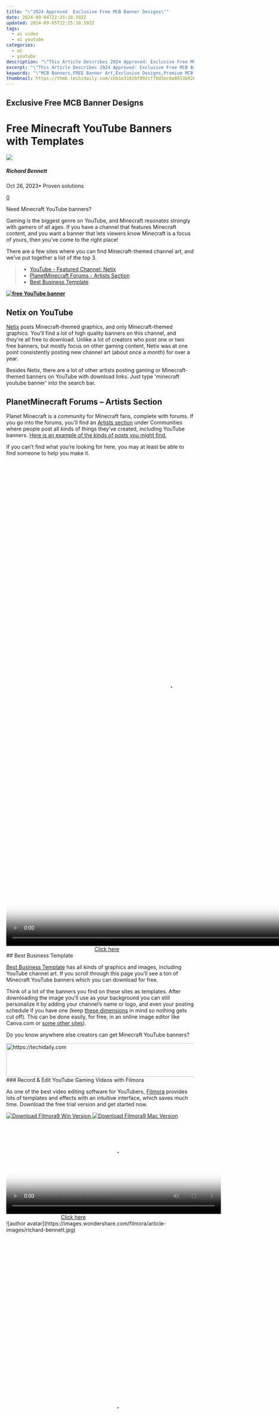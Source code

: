 ```yaml
---
title: "\"2024 Approved  Exclusive Free MCB Banner Designs\""
date: 2024-09-04T22:25:10.592Z
updated: 2024-09-05T22:25:10.592Z
tags:
  - ai video
  - ai youtube
categories:
  - ai
  - youtube
description: "\"This Article Describes 2024 Approved: Exclusive Free MCB Banner Designs\""
excerpt: "\"This Article Describes 2024 Approved: Exclusive Free MCB Banner Designs\""
keywords: "\"MCB Banners,FREE Banner Art,Exclusive Designs,Premium MCB Imagery,Free MCB Graphics,High-Quality Banner,Custom MCB Poster\""
thumbnail: https://thmb.techidaily.com/cbb1e3102bf892cff8d3ec0a8653b920867c497d12f1be8e2ab6e11d350e85ee.jpg
---
```


## Exclusive Free MCB Banner Designs

# Free Minecraft YouTube Banners with Templates

![](https://images.wondershare.com/filmora/article-images/richard-bennett.jpg)

##### Richard Bennett

 Oct 26, 2023• Proven solutions

[0](#commentsBoxSeoTemplate)

Need Minecraft YouTube banners?

Gaming is the biggest genre on YouTube, and Minecraft resonates strongly with gamers of all ages. If you have a channel that features Minecraft content, and you want a banner that lets viewers know Minecraft is a focus of yours, then you’ve come to the right place!

There are a few sites where you can find Minecraft-themed channel art, and we’ve put together a list of the top 3.

> * [YouTube - Featured Channel: Netix](#netix)
> * [PlanetMinecraft Forums - Artists Section](#planetminecraft)
> * [Best Business Template](#bbt)

[**![free YouTube banner](https://images.wondershare.com/filmora/article-images/50-free-youtube-banners-banner.jpg)**](https://tools.techidaily.com/wondershare/filmora/download/)

## Netix on YouTube

[Netix](https://www.youtube.com/channel/UCLW2fOeUEhu7kBvZwlOTZ4A/featured) posts Minecraft-themed graphics, and only Minecraft-themed graphics. You'll find a lot of high quality banners on this channel, and they're all free to download. Unlike a lot of creators who post one or two free banners, but mostly focus on other gaming content, Netix was at one point consistently posting new channel art (about once a month) for over a year.

Besides Netix, there are a lot of other artists posting gaming or Minecraft-themed banners on YouTube with download links. Just type 'minecraft youtube banner' into the search bar.

## PlanetMinecraft Forums – Artists Section

Planet Minecraft is a community for Minecraft fans, complete with forums. If you go into the forums, you’ll find an [Artists section](https://www.planetminecraft.com/forums/communities/artists) under Communities where people post all kinds of things they’ve created, including YouTube banners. [Here is an example of the kinds of posts you might find.](https://www.planetminecraft.com/forums/communities/artists/minecraft-youtube-banner-templat-441572/)

If you can’t find what you’re looking for here, you may at least be able to find someone to help you make it.

<!-- affiliate ads begin -->
<span id="1793213">
					<video width="864" height="1296" style="cursor:pointer"
           poster="//a.impactradius-go.com/display-clicktoplayimage/1793213.png"
           onclick="if(!this.playClicked){this.play();this.setAttribute('controls',true);this.playClicked=true;}">
	   <source src="//a.impactradius-go.com/display-ad/19135-1793213">
	   <img src="//a.impactradius-go.com/display-clicktoplayimage/1793213.png" style="border: none; height: 100%; width: 100%; object-fit: contain">
	</video>
	<div style="width:540px;text-align:center"><a href="javascript:window.open(decodeURIComponent('https%3A%2F%2Ftinyland.pxf.io%2Fc%2F5597632%2F1793213%2F19135'), '_blank');void(0);">Click here</a></div>
</span>
<img height="0" width="0" src="https://imp.pxf.io/i/5597632/1793213/19135" style="position:absolute;visibility:hidden;" border="0" />
<!-- affiliate ads end -->
## Best Business Template

[Best Business Template](https://www.soccerbbc.com/11525/minecraft-youtube-banner.html) has all kinds of graphics and images, including YouTube channel art. If you scroll through this page you’ll see a ton of Minecraft YouTube banners which you can download for free.

Think of a lot of the banners you find on these sites as templates. After downloading the image you’ll use as your background you can still personalize it by adding your channel’s name or logo, and even your posting schedule if you have one (keep [these dimensions](https://tools.techidaily.com/wondershare/filmora/download/) in mind so nothing gets cut off). This can be done easily, for free, in an online image editor like Canva.com or [some other sites](https://tools.techidaily.com/wondershare/filmora/download/)).

Do you know anywhere else creators can get Minecraft YouTube banners?

<!-- affiliate ads begin -->
<a href="https://aligracehair.sjv.io/c/5597632/1948895/19272" target="_top" id="1948895">
  <img src="//a.impactradius-go.com/display-ad/19272-1948895" border="0" alt="https://techidaily.com" width="728" height="90"/>
</a>
<img height="0" width="0" src="https://aligracehair.sjv.io/i/5597632/1948895/19272" style="position:absolute;visibility:hidden;" border="0" />
<!-- affiliate ads end -->
### Record & Edit YouTube Gaming Videos with Filmora

As one of the best video editing software for YouTubers, [Filmora](https://tools.techidaily.com/wondershare/filmora/download/) provides lots of templates and effects with an intuitive interface, which saves much time. Download the free trial version and get started now.

[![Download Filmora9 Win Version](https://images.wondershare.com/filmora/guide/download-btn-win.jpg) ](https://tools.techidaily.com/wondershare/filmora/download/) [![Download Filmora9 Mac Version](https://images.wondershare.com/filmora/guide/download-btn-mac.jpg) ](https://tools.techidaily.com/wondershare/filmora/download/)

<!-- affiliate ads begin -->
<span id="1983446">
					<video width="576" height="240" style="cursor:pointer"
           poster="//a.impactradius-go.com/display-clicktoplayimage/1983446.png"
           onclick="if(!this.playClicked){this.play();this.setAttribute('controls',true);this.playClicked=true;}">
	   <source src="//a.impactradius-go.com/display-ad/22993-1983446">
	   <img src="//a.impactradius-go.com/display-clicktoplayimage/1983446.png" style="border: none; height: 100%; width: 100%; object-fit: contain">
	</video>
	<div style="width:360px;text-align:center"><a href="javascript:window.open(decodeURIComponent('https%3A%2F%2Fhomestyler.sjv.io%2Fc%2F5597632%2F1983446%2F22993'), '_blank');void(0);">Click here</a></div>
</span>
<img height="0" width="0" src="https://imp.pxf.io/i/5597632/1983446/22993" style="position:absolute;visibility:hidden;" border="0" />
<!-- affiliate ads end -->
![author avatar](https://images.wondershare.com/filmora/article-images/richard-bennett.jpg)

<!-- affiliate ads begin -->
<span id="2127886">
					<video width="576" height="1024" style="cursor:pointer"
           poster="//a.impactradius-go.com/display-clicktoplayimage/2127886.png"
           onclick="if(!this.playClicked){this.play();this.setAttribute('controls',true);this.playClicked=true;}">
	   <source src="//a.impactradius-go.com/display-ad/18498-2127886">
	   <img src="//a.impactradius-go.com/display-clicktoplayimage/2127886.png" style="border: none; height: 100%; width: 100%; object-fit: contain">
	</video>
	<div style="width:360px;text-align:center"><a href="javascript:window.open(decodeURIComponent('https%3A%2F%2Funicoeye.pxf.io%2Fc%2F5597632%2F2127886%2F18498'), '_blank');void(0);">Click here</a></div>
</span>
<img height="0" width="0" src="https://imp.pxf.io/i/5597632/2127886/18498" style="position:absolute;visibility:hidden;" border="0" />
<!-- affiliate ads end -->
Richard Bennett

Richard Bennett is a writer and a lover of all things video.

Follow @Richard Bennett


<ins class="adsbygoogle"
     style="display:block"
     data-ad-format="autorelaxed"
     data-ad-client="ca-pub-7571918770474297"
     data-ad-slot="1223367746"></ins>



<ins class="adsbygoogle"
     style="display:block"
     data-ad-client="ca-pub-7571918770474297"
     data-ad-slot="8358498916"
     data-ad-format="auto"
     data-full-width-responsive="true"></ins>

<span class="atpl-alsoreadstyle">Also read:</span>
<div><ul>
<li><a href="https://youtube-webster.techidaily.com/voiding-content-id-alerts-strategies-on-youtube/"><u>[New] Avoiding Content ID Alerts  Strategies on YouTube</u></a></li>
<li><a href="https://youtube-webster.techidaily.com/reating-captivating-thumbnails-for-youtube-for-2024/"><u>[New] Creating Captivating Thumbnails for YouTube for 2024</u></a></li>
<li><a href="https://instagram-video-recordings.techidaily.com/new-easy-entryway-initiating-a-live-discussion-on-instagram-for-2024/"><u>[New] Easy Entryway  Initiating a Live Discussion on Instagram for 2024</u></a></li>
<li><a href="https://fox-blue.techidaily.com/new-hero5-black-meets-hero5-session-a-visual-verdict/"><u>[New] Hero5 Black Meets Hero5 Session – A Visual Verdict</u></a></li>
<li><a href="https://youtube-webster.techidaily.com/n-2024-earn-on-youtube-decoding-recent-policy-changes/"><u>[New] In 2024, Earn on YouTube  Decoding Recent Policy Changes</u></a></li>
<li><a href="https://youtube-webster.techidaily.com/n-2024-exploring-9-zero-price-editors-for-youtube-content/"><u>[New] In 2024, Exploring 9 Zero Price Editors for YouTube Content</u></a></li>
<li><a href="https://youtube-webster.techidaily.com/n-2024-ultimate-mic-selection-for-vloggers-and-streamers/"><u>[New] In 2024, Ultimate Mic Selection for Vloggers and Streamers</u></a></li>
<li><a href="https://youtube-webster.techidaily.com/n-2024-youtube-themes-made-easy-by-the-coolest-logo-and-icon-stores-online/"><u>[New] In 2024, YouTube Themes Made Easy by the Coolest Logo & Icon Stores Online</u></a></li>
<li><a href="https://youtube-webster.techidaily.com/astering-desktopmobile-adjust-youtube-video-pace-for-2024/"><u>[New] Mastering Desktop/Mobile  Adjust YouTube Video Pace for 2024</u></a></li>
<li><a href="https://youtube-webster.techidaily.com/he-path-to-vr-storytelling-editing-and-streaming-360-video-on-youtube-for-2024/"><u>[New] The Path to VR Storytelling  Editing and Streaming 360° Video on YouTube for 2024</u></a></li>
<li><a href="https://youtube-webster.techidaily.com/rendsetting-visualizations-for-the-year-ahead-for-2024/"><u>[New] Trendsetting Visualizations for the Year Ahead for 2024</u></a></li>
<li><a href="https://youtube-webster.techidaily.com/ed-2024-approved-the-blueprint-for-brilliant-broadcasts-dos-and-donts-unveiled/"><u>[Updated] 2024 Approved  The Blueprint for Brilliant Broadcasts  Do's & Don'ts Unveiled</u></a></li>
<li><a href="https://youtube-webster.techidaily.com/ed-channel-building-blueprint-reaching-1k-subs-rapidly-for-2024/"><u>[Updated] Channel Building Blueprint  Reaching 1K Subs Rapidly for 2024</u></a></li>
<li><a href="https://some-knowledge.techidaily.com/updated-how-to-create-distortion-effects-in-photoshop/"><u>[Updated] How to Create Distortion Effects in Photoshop</u></a></li>
<li><a href="https://youtube-webster.techidaily.com/ed-how-to-get-people-to-subscribe-by-asking-the-right-way/"><u>[Updated] How to Get People to Subscribe by Asking the Right Way</u></a></li>
<li><a href="https://youtube-webster.techidaily.com/ed-in-2024-the-ultimate-checklist-for-youtube-rule-adherence/"><u>[Updated] In 2024, The Ultimate Checklist for YouTube Rule Adherence</u></a></li>
<li><a href="https://youtube-webster.techidaily.com/ed-in-2024-understanding-and-proficiently-implementing-cc-copyrights/"><u>[Updated] In 2024, Understanding and Proficiently Implementing CC Copyrights</u></a></li>
<li><a href="https://article-tips.techidaily.com/updated-in-2024-vivid-visuals-brighten-on-android/"><u>[Updated] In 2024, Vivid Visuals  Brighten on Android</u></a></li>
<li><a href="https://youtube-webster.techidaily.com/ed-in-2024-youtubes-opposite-end-video-retrospective-techniques/"><u>[Updated] In 2024, YouTube's Opposite End  Video Retrospective Techniques</u></a></li>
<li><a href="https://youtube-webster.techidaily.com/ed-mp3-to-youtube-converter-upload-mp3-to-youtube/"><u>[Updated] MP3 to YouTube Converter  Upload MP3 to YouTube</u></a></li>
<li><a href="https://youtube-webster.techidaily.com/ed-streamline-your-vfx-workflow-with-these-8-online-backdrop-banks-for-2024/"><u>[Updated] Streamline Your VFX Workflow with These 8 Online Backdrop Banks for 2024</u></a></li>
<li><a href="https://youtube-webster.techidaily.com/ed-the-10-speedy-rising-yt-spaces-for-cognitive-illumination-for-2024/"><u>[Updated] The 10 Speedy Rising YT Spaces For Cognitive Illumination for 2024</u></a></li>
<li><a href="https://youtube-webster.techidaily.com/approved-direct-download-and-mp3-creation-for-streaming-video-files/"><u>2024 Approved  Direct Download & MP3 Creation for Streaming Video Files</u></a></li>
<li><a href="https://youtube-webster.techidaily.com/approved-dominate-the-scene-the-best-hashtag-tactics-for-youtube-gamers/"><u>2024 Approved  Dominate the Scene  The Best Hashtag Tactics for YouTube Gamers</u></a></li>
<li><a href="https://win-dash.techidaily.com/corsair-optical-mouse-software-free-download-for-personal-use/"><u>Corsair Optical Mouse Software - Free Download for Personal Use</u></a></li>
<li><a href="https://some-guidance.techidaily.com/enhance-user-engagement-with-cookiebot-driven-custom-experiences/"><u>Enhance User Engagement with Cookiebot-Driven Custom Experiences</u></a></li>
<li><a href="https://ai-vdieo-software.techidaily.com/from-concept-to-reality-best-stop-motion-apps-for-ios-and-android-devices/"><u>From Concept to Reality Best Stop Motion Apps for iOS and Android Devices</u></a></li>
<li><a href="https://youtube-webster.techidaily.com/he-floor-with-optimal-posting-hours-for-2024/"><u>Hit the Floor with Optimal Posting Hours for 2024</u></a></li>
<li><a href="https://tech-revival.techidaily.com/hugging-face-an-overview-and-its-applications/"><u>Hugging Face: An Overview & Its Applications</u></a></li>
<li><a href="https://ai-vdieo-software.techidaily.com/in-2024-crafting-compelling-lower-thirds-essential-tips-for-fcpx/"><u>In 2024, Crafting Compelling Lower Thirds Essential Tips for FCPX</u></a></li>
<li><a href="https://some-knowledge.techidaily.com/in-2024-from-commonplace-phones-to-cutting-edge-vr-headsets/"><u>In 2024, From Commonplace Phones to Cutting-Edge VR Headsets</u></a></li>
<li><a href="https://youtube-webster.techidaily.com/24-frosty-ambiance-cozy-cinematics-best-bgs-ideas/"><u>In 2024, Frosty Ambiance, Cozy Cinematics  Best Bgs Ideas</u></a></li>
<li><a href="https://easy-unlock-android.techidaily.com/in-2024-how-to-use-google-assistant-on-your-lock-screen-of-nokia-c210-phone-by-drfone-android/"><u>In 2024, How to Use Google Assistant on Your Lock Screen Of Nokia C210 Phone</u></a></li>
<li><a href="https://youtube-webster.techidaily.com/24-pinpointing-your-participation-in-youtube-dialogues/"><u>In 2024, Pinpointing Your Participation in YouTube Dialogues</u></a></li>
<li><a href="https://youtube-webster.techidaily.com/24-pro-grade-streaming-tools-best-software-and-hardware-reviewed/"><u>In 2024, Pro-Grade Streaming Tools  Best Software & Hardware Reviewed</u></a></li>
<li><a href="https://youtube-webster.techidaily.com/24-the-key-to-a-profitable-yt-channel-accurate-monetization-verification/"><u>In 2024, The Key to a Profitable YT Channel  Accurate Monetization Verification</u></a></li>
<li><a href="https://youtube-webster.techidaily.com/24-unlock-the-power-of-social-sharing-for-your-youtube-videos/"><u>In 2024, Unlock the Power of Social Sharing for Your YouTube Videos</u></a></li>
<li><a href="https://hardware-help.techidaily.com/install-the-newest-drivers-for-optimal-performance-compatibility-guide-for-dell-2330d-and-2330dn-laser-printing-systems/"><u>Install the Newest Drivers for Optimal Performance: Compatibility Guide for Dell 2330D & 2330DN Laser Printing Systems</u></a></li>
<li><a href="https://youtube-webster.techidaily.com/successful-profit-making-youtuber/"><u>Most Successful Profit-Making YouTuber</u></a></li>
<li><a href="https://data-wizards.techidaily.com/performance-progression/"><u>Performance Progression</u></a></li>
<li><a href="https://fox-that.techidaily.com/rescue-your-frozen-iphone-seven-techniques-to-overcome-the-apple-logo-hurdle/"><u>Rescue Your Frozen iPhone: Seven Techniques to Overcome the Apple Logo Hurdle</u></a></li>
<li><a href="https://youtube-webster.techidaily.com/omplete-breakdown-why-your-video-needs-proper-tagging/"><u>The Complete Breakdown  Why Your Video Needs Proper Tagging</u></a></li>
<li><a href="https://android-location-track.techidaily.com/top-9-nokia-c12-monitoring-apps-for-parental-controls-drfone-by-drfone-virtual-android/"><u>Top 9 Nokia C12 Monitoring Apps for Parental Controls | Dr.fone</u></a></li>
</ul></div>
